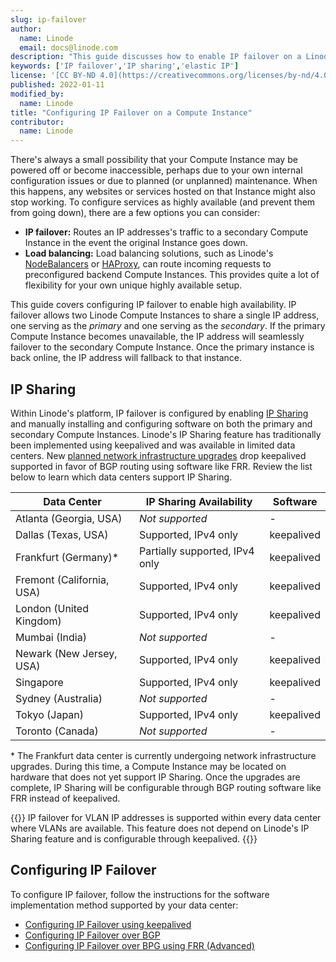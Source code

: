 ```yaml
---
slug: ip-failover
author:
  name: Linode
  email: docs@linode.com
description: "This guide discusses how to enable IP failover on a Linode Compute Instance through using our IP Sharing feature with software such as keepalived or FRR."
keywords: ['IP failover','IP sharing','elastic IP']
license: '[CC BY-ND 4.0](https://creativecommons.org/licenses/by-nd/4.0)'
published: 2022-01-11
modified_by:
  name: Linode
title: "Configuring IP Failover on a Compute Instance"
contributor:
  name: Linode
---
```


There's always a small possibility that your Compute Instance may be powered off or become inaccessible, perhaps due to your own internal configuration issues or due to planned (or unplanned) maintenance. When this happens, any websites or services hosted on that Instance might also stop working. To configure services as highly available (and prevent them from going down), there are a few options you can consider:

- **IP failover:** Routes an IP addresses's traffic to a secondary Compute Instance in the event the original Instance goes down.
- **Load balancing:** Load balancing solutions, such as Linode's [NodeBalancers](/docs/products/networking/nodebalancers/) or [HAProxy](https://www.linode.com/docs/guides/how-to-use-haproxy-for-load-balancing/), can route incoming requests to preconfigured backend Compute Instances. This provides quite a lot of flexibility for your own unique highly available setup.

This guide covers configuring IP failover to enable high availability. IP failover allows two Linode Compute Instances to share a single IP address, one serving as the *primary* and one serving as the *secondary*. If the primary Compute Instance becomes unavailable, the IP address will seamlessly failover to the secondary Compute Instance. Once the primary instance is back online, the IP address will fallback to that instance.

## IP Sharing

Within Linode's platform, IP failover is configured by enabling [IP Sharing](/docs/guides/managing-ip-addresses/#configuring-ip-sharing) and manually installing and configuring software on both the primary and secondary Compute Instances. Linode's IP Sharing feature has traditionally been implemented using keepalived and was available in limited data centers. New [planned network infrastructure upgrades](/docs/guides/network-infrastructure-upgrades/) drop keepalived supported in favor of BGP routing using software like FRR. Review the list below to learn which data centers support IP Sharing.

| Data Center | IP Sharing Availability | Software |
| -- | -- | -- |
| Atlanta (Georgia, USA) | *Not supported* | - |
| Dallas (Texas, USA) | Supported, IPv4 only | keepalived |
| Frankfurt (Germany)* | Partially supported, IPv4 only | keepalived |
| Fremont (California, USA) | Supported, IPv4 only | keepalived |
| London (United Kingdom) | Supported, IPv4 only | keepalived |
| Mumbai (India) |  *Not supported* | - |
| Newark (New Jersey, USA) | Supported, IPv4 only | keepalived |
| Singapore | Supported, IPv4 only | keepalived |
| Sydney (Australia) |  *Not supported* | - |
| Tokyo (Japan) | Supported, IPv4 only | keepalived |
| Toronto (Canada) |  *Not supported* | - |

\* The Frankfurt data center is currently undergoing network infrastructure upgrades. During this time, a Compute Instance may be located on hardware that does not yet support IP Sharing. Once the upgrades are complete, IP Sharing will be configurable through BGP routing software like FRR instead of keepalived.

{{<note>}}
IP failover for VLAN IP addresses is supported within every data center where VLANs are available. This feature does not depend on Linode's IP Sharing feature and is configurable through keepalived.
{{</note>}}

## Configuring IP Failover

To configure IP failover, follow the instructions for the software implementation method supported by your data center:

- [Configuring IP Failover using keepalived](/docs/guides/ip-failover-keepalived/)
- [Configuring IP Failover over BGP](/docs/guides/ip-failover-bgp/)
- [Configuring IP Failover over BPG using FRR (Advanced)](/docs/guides/ip-failover-bgp-frr/)
